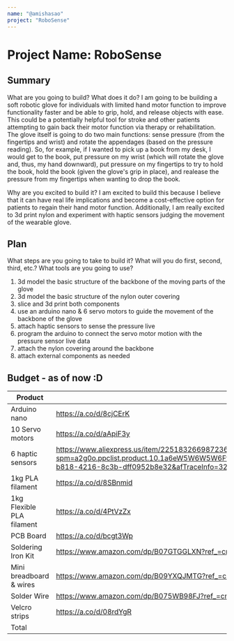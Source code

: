 ```yaml
---
name: "@amishasao"
project: "RoboSense"
---
```


# Project Name: RoboSense

## Summary

What are you going to build? What does it do?
I am going to be building a soft robotic glove for individuals with limited hand motor function to improve functionality faster and be able to grip, hold, and release objects with ease. This could be a potentially helpful tool for stroke and other patients attempting to gain back their motor function via therapy or rehabilitation. The glove itself is going to do two main functions: sense pressure (from the fingertips and wrist) and rotate the appendages (based on the pressure reading). So, for example, if I wanted to pick up a book from my desk, I would get to the book, put pressure on my wrist (which will rotate the glove and, thus, my hand downward), put pressure on my fingertips to try to hold the book, hold the book (given the glove's grip in place), and realease the pressure from my fingertips when wanting to drop the book.

Why are you excited to build it?
I am excited to build this because I believe that it can have real life implications and become a cost-effective option for patients to regain their hand motor function. Additionally, I am really excited to 3d print nylon and experiment with haptic sensors judging the movement of the wearable glove.

## Plan

What steps are you going to take to build it? What will you do first, second, third, etc.? What tools are you going to use?
1. 3d model the basic structure of the backbone of the moving parts of the glove
2. 3d model the basic structure of the nylon outer covering
3. slice and 3d print both components
4. use an arduino nano & 6 servo motors to guide the movement of the backbone of the glove
5. attach haptic sensors to sense the pressure live
6. program the arduino to connect the servo motor motion with the pressure sensor live data
7. attach the nylon covering around the backbone
8. attach external components as needed

## Budget - as of now :D

| Product            | Supplier/Link           | Cost    |
| ------------------ | ----------------------- | ------- |
| Arduino nano       | https://a.co/d/8cjCErK  | $30.99  |
| 10 Servo motors    | https://a.co/d/aApiF3y  | $19.95  |
| 6 haptic sensors   | https://www.aliexpress.us/item/2251832669872365.html?spm=a2g0o.ppclist.product.10.1a6eW5W6W5W6Ff&pdp_npi=2%40dis%21USD%21US%20%243.37%21%241.79%21%21%21%21%21%4021032fa016724082409855056ebc66%2165296889214%21btf&_t=pvid%3A43deb1cb-b818-4216-8c3b-dff0952b8e32&afTraceInfo=32856187117__pc__pcBridgePPC__xxxxxx__1672408241&gatewayAdapt=glo2usa&_randl_shipto=US       | $12.69  |
| 1kg PLA filament   | https://a.co/d/8SBnmid  | $18.99  | (probably won't need but just in case)
| 1kg Flexible PLA filament | https://a.co/d/4PtVzZx  | $35.99  |
| PCB Board | https://a.co/d/bcgt3Wp | $12.99 |
| Soldering Iron Kit | https://www.amazon.com/dp/B07GTGGLXN?ref_=cm_sw_r_cp_ud_dp_51XQPHGKMJ0RWZCJJ4R1 | $19.99 |
| Mini breadboard & wires | https://www.amazon.com/dp/B09YXQJMTG?ref_=cm_sw_r_cp_ud_dp_71DCSE3TE64CQJFMXKD6 | $7.99 |
| Solder Wire | https://www.amazon.com/dp/B075WB98FJ?ref_=cm_sw_r_cp_ud_dp_Y0Y8X4RFJRTYCEEX00FR | $9.50 |
| Velcro strips      | https://a.co/d/08rdYgR  | $6.50   |
| Total              |                         | $162.89 |
